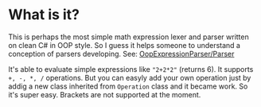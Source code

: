# What is it?
This is perhaps the most simple math expression lexer and parser written on clean C# in OOP style. So I guess it helps someone to understand a conception of parsers developing. See: [OopExpressionParser/Parser](https://github.com/rodion-m/OopExpressionParser/tree/master/OopExpressionParser/Parser)

It's able to evaluate simple expressions like `"2+2*2"` (returns 6). It supports `+, -, *, /` operations. But you can easyly add your own operation just by addig a new class inherited from `Operation` class and it became work. So it's super easy.
Brackets are not supported at the moment.

